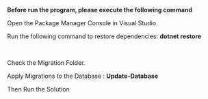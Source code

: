 <p> <b>Before run the program, please execute the following command </b></p>
<p>Open the Package Manager Console in Visual Studio</p>
<p>Run the following command to restore dependencies: <b>dotnet restore</b></p>
<br />
<p>Check the Migration Folder. </p>
<p>Apply Migrations to the Database : <b>Update-Database</b><p />

<p>Then Run the Solution</p>
